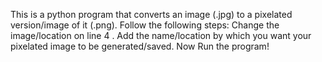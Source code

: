 This is a python program that converts an image (.jpg) to a pixelated version/image of it (.png).
Follow the following steps:
Change the image/location on line 4 .
Add the name/location by which you want your pixelated image to be generated/saved.
Now Run the program!
